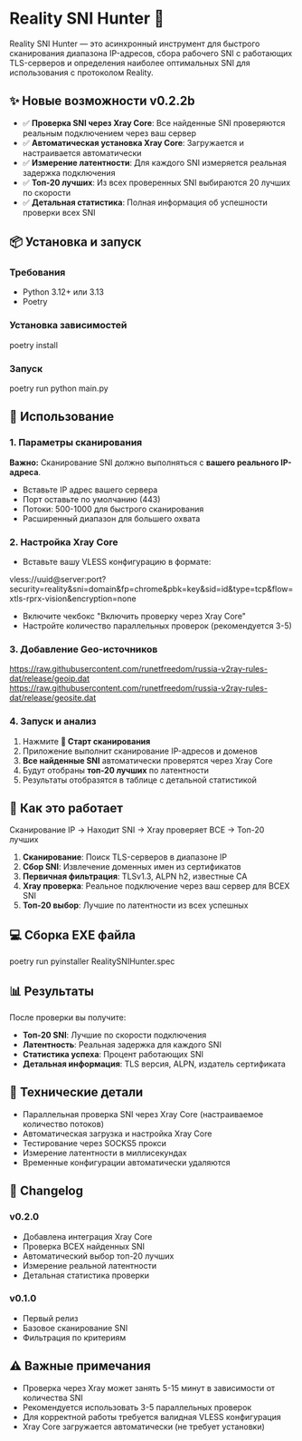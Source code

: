 # Reality SNI Hunter 🚀

Reality SNI Hunter — это асинхронный инструмент для быстрого сканирования диапазона IP-адресов, сбора рабочего SNI с работающих TLS-серверов и определения наиболее оптимальных SNI для использования с протоколом Reality.

## ✨ Новые возможности v0.2.2b

- ✅ **Проверка SNI через Xray Core**: Все найденные SNI проверяются реальным подключением через ваш сервер
- ✅ **Автоматическая установка Xray Core**: Загружается и настраивается автоматически
- ✅ **Измерение латентности**: Для каждого SNI измеряется реальная задержка подключения
- ✅ **Топ-20 лучших**: Из всех проверенных SNI выбираются 20 лучших по скорости
- ✅ **Детальная статистика**: Полная информация об успешности проверки всех SNI

## 📦 Установка и запуск

### Требования

- Python 3.12+ или 3.13
- Poetry

### Установка зависимостей

poetry install


### Запуск

poetry run python main.py


## 🚀 Использование

### 1. Параметры сканирования

**Важно:** Сканирование SNI должно выполняться с **вашего реального IP-адреса**.

- Вставьте IP адрес вашего сервера
- Порт оставьте по умолчанию (443)
- Потоки: 500-1000 для быстрого сканирования
- Расширенный диапазон для большего охвата

### 2. Настройка Xray Core

- Вставьте вашу VLESS конфигурацию в формате:

vless://uuid@server:port?security=reality&sni=domain&fp=chrome&pbk=key&sid=id&type=tcp&flow=xtls-rprx-vision&encryption=none

- Включите чекбокс "Включить проверку через Xray Core"
- Настройте количество параллельных проверок (рекомендуется 3-5)

### 3. Добавление Geo-источников

https://raw.githubusercontent.com/runetfreedom/russia-v2ray-rules-dat/release/geoip.dat
https://raw.githubusercontent.com/runetfreedom/russia-v2ray-rules-dat/release/geosite.dat


### 4. Запуск и анализ

1. Нажмите **🚀 Старт сканирования**
2. Приложение выполнит сканирование IP-адресов и доменов
3. **Все найденные SNI** автоматически проверятся через Xray Core
4. Будут отобраны **топ-20 лучших** по латентности
5. Результаты отобразятся в таблице с детальной статистикой

## 🎯 Как это работает

Сканирование IP → Находит SNI → Xray проверяет ВСЕ → Топ-20 лучших


1. **Сканирование**: Поиск TLS-серверов в диапазоне IP
2. **Сбор SNI**: Извлечение доменных имен из сертификатов
3. **Первичная фильтрация**: TLSv1.3, ALPN h2, известные CA
4. **Xray проверка**: Реальное подключение через ваш сервер для ВСЕХ SNI
5. **Топ-20 выбор**: Лучшие по латентности из всех успешных

## 💻 Сборка EXE файла

poetry run pyinstaller RealitySNIHunter.spec


## 📊 Результаты

После проверки вы получите:

- **Топ-20 SNI**: Лучшие по скорости подключения
- **Латентность**: Реальная задержка для каждого SNI
- **Статистика успеха**: Процент работающих SNI
- **Детальная информация**: TLS версия, ALPN, издатель сертификата

## 🔧 Технические детали

- Параллельная проверка SNI через Xray Core (настраиваемое количество потоков)
- Автоматическая загрузка и настройка Xray Core
- Тестирование через SOCKS5 прокси
- Измерение латентности в миллисекундах
- Временные конфигурации автоматически удаляются

## 📝 Changelog

### v0.2.0
- Добавлена интеграция Xray Core
- Проверка ВСЕХ найденных SNI
- Автоматический выбор топ-20 лучших
- Измерение реальной латентности
- Детальная статистика проверки

### v0.1.0
- Первый релиз
- Базовое сканирование SNI
- Фильтрация по критериям

## ⚠️ Важные примечания

- Проверка через Xray может занять 5-15 минут в зависимости от количества SNI
- Рекомендуется использовать 3-5 параллельных проверок
- Для корректной работы требуется валидная VLESS конфигурация
- Xray Core загружается автоматически (не требует установки)